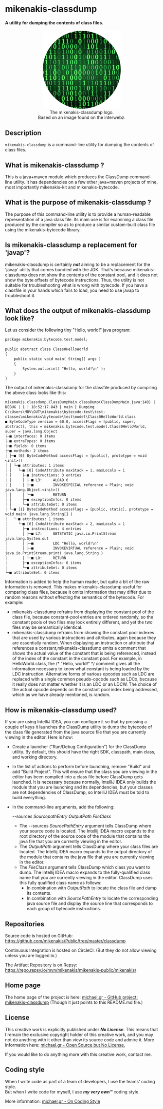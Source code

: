 # mikenakis-classdump
#### A utility for dumping the contents of class files.

<p align="center">
<img title="mikenakis-classdump logo" src="mikenakis-classdump-512.png" width="256"/><br/>
The mikenakis-classdump logo.<br/>
Based on an image found on the interwebz.<br/>
</p>

## Description

`mikenakis-classdump` is a command-line utility for dumping the contents of class files.


## What is mikenakis-classdump ?

This is a java+maven module which produces the ClassDump command-line utility. It has dependencies on a few other java+maven projects of mine, most importantly mikenakis-kit and mikenakis-bytecode.

## What is the purpose of mikenakis-classdump ?

The purpose of this command-line utility is to provide a human-readable representation of a java class file. Its main use is for examining a class file produced by the compiler so as to produce a similar custom-built class file using the mikenakis-bytecode library.

## Is mikenakis-classdump a replacement for 'javap'?

mikenakis-classdump is certainly **_not_** aiming to be a replacement for the 'javap' utility that comes bundled with the JDK.   That's because mikenakis-classdump does not show the contents of the constant pool, and it does not show the byte offsets of bytecode instructions. Thus, the utility is not suitable for troubleshooting what is wrong with bytecode. If you have a classfile in your hands which fails to load, you need to use javap to troubleshoot it.

## What does the output of mikenakis-classdump look like?

Let us consider the following tiny "Hello, world!" java program:

	package mikenakis.bytecode.test.model;
	
	public abstract class Class0HelloWorld
	{
		public static void main( String[] args )
		{
			System.out.print( "Hello, world!\n" );
		}
	}

The output of mikenakis-classdump for the classfile produced by compiling the above class looks like this:

	mikenakis.classdump.ClassDumpMain.classDump(ClassDumpMain.java:149) | DEBUG | 1 | 18:52:17.843 | main | Dumping C:\Users\MBV\OUT\mikenakis\bytecode-test\test-classes\mikenakis\bytecode\test\model\Class0HelloWorld.class
	■ ByteCodeType version = 60.0, accessFlags = [public, super, abstract], this = mikenakis.bytecode.test.model.Class0HelloWorld, super = java.lang.Object
	├─■ interfaces: 0 items
	├─■ extraTypes: 0 items
	├─■ fields: 0 items
	├─■ methods: 2 items
	│ ├─■ [0] ByteCodeMethod accessFlags = [public], prototype = void <init>()
	│ │ └─■ attributes: 1 items
	│ │   └─■ [0] CodeAttribute maxStack = 1, maxLocals = 1
	│ │     ├─■ instructions: 3 entries
	│ │     │ ├─■ L3:     ALOAD 0
	│ │     │ ├─■         INVOKESPECIAL reference = Plain; void java.lang.Object.<init>()
	│ │     │ └─■         RETURN
	│ │     ├─■ exceptionInfos: 0 items
	│ │     └─■ attributeSet: 0 items
	│ └─■ [1] ByteCodeMethod accessFlags = [public, static], prototype = void main( java.lang.String[] )
	│   └─■ attributes: 1 items
	│     └─■ [0] CodeAttribute maxStack = 2, maxLocals = 1
	│       ├─■ instructions: 4 entries
	│       │ ├─■ L7:     GETSTATIC java.io.PrintStream java.lang.System.out
	│       │ ├─■         LDC "Hello, world!\n"
	│       │ ├─■         INVOKEVIRTUAL reference = Plain; void java.io.PrintStream.print( java.lang.String )
	│       │ └─■ L8:     RETURN
	│       ├─■ exceptionInfos: 0 items
	│       └─■ attributeSet: 0 items
	└─■ attributeSet: 0 items

Information is added to help the human reader, but quite a bit of the raw information is removed.  This makes mikenakis-classdump useful for comparing class files, because it omits information that may differ due to random reasons without effecting the semantics of the bytecode. For example:
- mikenakis-classdump refrains from displaying the constant pool of the class file, because constant-pool entries are ordered randomly, so the constant pools of two files may look entirely different, and yet the two files may be semantically identical. 
- mikenakis-classdump refrains from showing the constant pool indexes that are used by various instructions and attributes, again because they are essentially random. When displaying an instruction or attribute that references a constant,mikenakis-classdump emits a comment that shows the actual value of the constant that is being referenced, instead of the index of the constant in the constant pool.  For example, in HelloWorld.class, the /* "Hello, world!" */ comment gives all the information necessary to know what constant is being loaded by the  LDC  instruction.
Alternative forms of various opcodes such as  LDC are replaced with a single common pseudo-opcode such as LDCx, because it really does not matter whether it is an  LDC  or an  LDCW. The choice of the actual opcode depends on the constant pool index being addressed, which as we have already mentioned, is random.

## How is mikenakis-classdump used?

If you are using IntelliJ IDEA, you can configure it so that by pressing a couple of keys it launches the ClassDump utility to dump the bytecode of the class file generated from the java source file that you are currently viewing in the editor. Here is how:
- Create a launcher ("Run/Debug Configuration") for the ClassDump utility. By default, this should have the right SDK, classpath, main class, and working directory.
- In the list of actions to perform before launching, remove "Build" and add "Build Project".  This will ensure that the class you are viewing in the editor has been compiled into a class file before ClassDump gets launched.  It is necessary because normally, IntelliJ IDEA only builds the module that you are launching and its dependencies, but your classes are not dependencies of ClassDump, so IntelliJ IDEA must be told to build everything.
- In the command-line arguments, add the following:

  --sources $SourcepathEntry$ $OutputPath$ $FileClass$

  - The --sources $SourcePathEntry$ argument tells ClassDump where your source code is located. The Intellij IDEA macro expands to the root directory of the source code of the module that contains the java file that you are currently viewing in the editor. 
  - The $OutputPath$ argument tells ClassDump where your class files are located. The Intellij IDEA macro expands to the output directory of the module that contains the java file that you are currently viewing in the editor.
  - The $FileClass$ argument tells ClassDump which class you want to dump. The Intellij IDEA macro expands to the fully-qualified class name that you are currently viewing in the editor.  ClassDump uses this fully qualified class name as follows:
    - In combination with $OutputPath$ to locate the class file and dump its contents.
    - In combination with $SourcePathEntry$ to locate the corresponding java source file and display the source line that corresponds to each group of bytecode instructions.

## Repositories 

Source code is hosted on GitHub: https://github.com/mikenakis/Public/tree/master/classdump

Continuous Integration is hosted on CircleCI. (But they do not allow viewing unless you are logged in.)

The Artifact Repository is on Repsy: https://repo.repsy.io/mvn/mikenakis/mikenakis-public/mikenakis/

## Home page

The home page of the project is here:
[michael.gr - GitHub project: mikenakis-classdump](https://blog.michael.gr/2018/04/github-project-classdump.html)
(Though it just points to this README.md file.)

## License

This creative work is explicitly published under **_No License_**. This means that I remain the exclusive copyright holder of this creative work, and you may not do anything with it other than view its source code and admire it. More information here: [michael.gr - Open Source but No License.](https://blog.michael.gr/2018/04/open-source-but-no-license.html)

If you would like to do anything more with this creative work, contact me.

## Coding style

When I write code as part of a team of developers, I use the teams' coding style.  
But when I write code for myself, I use _**my very own™**_ coding style.

More information: [michael.gr - On Coding Style](http://blog.michael.gr/2018/04/on-coding-style.html)
